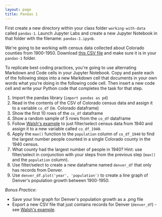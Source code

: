```yaml
---
layout: page
title: Pandas 1
---
```


First create a new directory within your class folder `working-with-data` called `pandas-1`. Launch Jupyter Labs and create a new Jupyter Notebook in that folder with the filename: `pandas-1.ipynb`.

We're going to be working with census data collected about Colorado counties from 1900-1950. Download [this CSV file]({{site.baseurl}}/in-class/co-census-skinny.csv) and make sure it is in your `pandas-1` folder.

To replicate best coding practices, you're going to use alternating Markdown and Code cells in your Jupyter Notebook. Copy and paste each of the following steps into a new Markdown cell that documents in your own words what you're doing in the following code cell. Then insert a new code cell and write your Python code that completes the task for that step.

1. Import the pandas library (`import pandas as pd`)
2. Read in the contents of the CSV of Colorado census data and assign it to a variable `co_df` (ie. Colorado dataframe)
3. Show the first 10 rows of the `co_df` dataframe
4. Show a random sample of 5 rows from the `co_df` dataframe
5. Follow [Walsh's example](https://melaniewalsh.github.io/Intro-Cultural-Analytics/03-Data-Analysis/01-Pandas-Basics-Part1.html#:~:text=we%20can%20filter%20a%20pandas%20dataframe) to just filter/select census data from 1940 and assign it to a new variable called `co_df_1940`.
6. Apply the `max()` function to the `population` column of `co_df_1940` to find the largest number people counted in a single Colorado county in the 1940 census.
7. What county had the largest number of people in 1940? Hint: use filter/select in conjunction with your steps from the previous step (`max()` and the `population` column).
8. Use filter/select to create a new dataframe named `denver_df` that only has records from Denver.
9. Use `denver_df.plot('year', 'population')` to create a line graph of Denver's population growth between 1900-1950.

_Bonus Practice_:

- Save your line graph for Denver's population growth as a .png file
- Export a new CSV file that just contains records for Denver (`denver_df`) - see [Walsh's example](https://melaniewalsh.github.io/Intro-Cultural-Analytics/03-Data-Analysis/01-Pandas-Basics-Part1.html#:~:text=To%20output%20a%20new%20CSV%20file).
